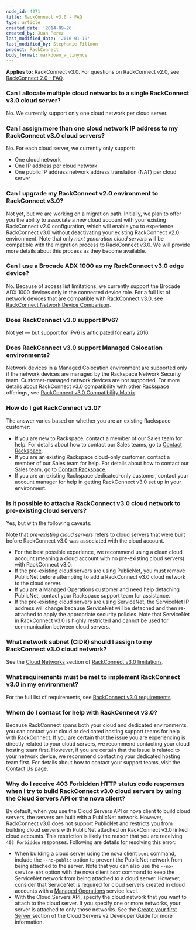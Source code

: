 ```yaml
---
node_id: 4271
title: RackConnect v3.0 - FAQ
type: article
created_date: '2014-09-26'
created_by: Juan Perez
last_modified_date: '2016-01-19'
last_modified_by: Stephanie Fillmon
product: RackConnect
body_format: markdown_w_tinymce
---
```


<p><strong>Applies to:</strong> RackConnect v3.0. For questions on RackConnect v2.0, see <a href="/how-to/rackconnect-20-faq">RackConnect 2.0 - FAQ</a>.</p>

<h3>Can I allocate multiple cloud networks to a single RackConnect v3.0 cloud server?</h3>

<p>No. We currently support only one cloud network per cloud server.</p>

<h3>Can I assign more than one cloud network IP address to my RackConnect v3.0 cloud servers?</h3>

<p>No. For each cloud server, we currently only support:</p>

<ul>
	<li>One cloud network</li>
	<li>One IP address per cloud network</li>
	<li>One public IP address network address translation (NAT) per cloud server</li>
</ul>

<h3>Can I upgrade my RackConnect v2.0 environment to RackConnect v3.0?</h3>

<p>Not yet, but we are working on a migration path. Initially, we plan to offer you the ability to associate a <em>new</em> cloud account with your existing RackConnect v2.0 configuration, which will enable you to experience RackConnect v3.0 without deactivating your existing RackConnect v2.0 environment. Note that only <em>next generation cloud servers</em> will be compatible with the migration process to RackConnect v3.0. We will provide more details about this process as they become available.</p>

<h3>Can I use a Brocade ADX 1000 as my RackConnect v3.0 edge device?</h3>

<p>No. Because of access list limitations, we currently support the Brocade ADX 1000 devices only in the connected device role. For a full list of network devices that are compatible with RackConnect v3.0, see <a href="/how-to/rackconnect-network-device-comparison">RackConnect Network Device Comparison</a>.</p>

<h3>Does RackConnect v3.0 support IPv6?</h3>

<p>Not yet — but support for IPv6 is anticipated for early 2016.</p>

<h3>Does RackConnect v3.0 support Managed Colocation environments?</h3>

<p>Network devices in a Managed Colocation environment are supported only if the network devices are managed by the Rackspace Network Security team. Customer-managed network devices are not supported. For more details about RackConnect v3.0 compatibility with other Rackspace offerings, see <a href="/how-to/rackconnect-v30-compatibility">RackConnect v3.0 Compatibility Matrix</a>.</p>

<h3>How do I get RackConnect v3.0?</h3>

<p>The answer varies based on whether you are an existing Rackspace customer:</p>

<ul>
	<li>If you are new to Rackspace, contact a member of our Sales team for help. For details about how to contact our Sales teams, go to <a href="http://www.rackspace.com/information/contactus/">Contact Rackspace</a>.</li>
	<li>If you are an existing Rackspace cloud-only customer, contact a member of our Sales team for help. For details about how to contact our Sales team, go to <a href="http://www.rackspace.com/information/contactus/">Contact Rackspace</a>.</li>
	<li>If you are an existing Rackspace dedicated-only customer, contact your account manager&nbsp;for help in getting RackConnect v3.0 set up in your environment.</li>
</ul>

<h3>Is it possible to attach a RackConnect v3.0 cloud network to pre-existing cloud servers?</h3>

<p>Yes, but with the following caveats:</p>

<p>Note that <em>pre-existing cloud servers</em> refers to cloud servers that were built before RackConnect v3.0 was associated with the cloud account.</p>

<ul>
	<li>For the best possible experience, we recommend using&nbsp;a clean cloud account (meaning a cloud account with no pre-existing cloud servers) with RackConnect v3.0.</li>
	<li>If the pre-existing cloud servers are using PublicNet, you must remove PublicNet before attempting to add a RackConnect v3.0 cloud network to the cloud server.</li>
	<li>If you are a Managed Operations customer and need help detaching PublicNet, contact your Rackspace support team for assistance.</li>
	<li>If the pre-existing cloud servers are using ServiceNet, the ServiceNet IP address will change because ServiceNet will be&nbsp;detached and then re-attached&nbsp;to apply the appropriate security policies. Note that ServiceNet in RackConnect v3.0 is highly restricted and cannot be used for communication between cloud servers.</li>
</ul>

<h3>What network subnet (CIDR) should I assign to my RackConnect v3.0 cloud network?</h3>

<p>See the <a href="/how-to/rackconnect-v30-limitations">Cloud Networks</a> section of <a href="/how-to/rackconnect-v30-limitations">RackConnect v3.0 limitations</a>.</p>

<h3>What requirements must be met to implement RackConnect v3.0 in my environment?</h3>

<p>For the full list of requirements, see <a href="/how-to/rackconnect-v30-requirements">RackConnect v3.0 requirements</a>.</p>

<h3>Whom do I contact for help with RackConnect v3.0?</h3>

<p>Because RackConnect spans both your cloud and dedicated environments, you can contact your cloud or dedicated hosting support teams for help with RackConnect. If you are certain that the issue you are experiencing is directly related to your cloud servers, we recommend contacting your cloud hosting team first. However, if you are certain that the issue is related to your network device, we recommend contacting your dedicated hosting team first. For details about how to contact your support teams, visit the <a href="/how-to/support">Contact Us</a> page.</p>

<h3>Why do I receive 403 Forbidden HTTP status code responses when I try to build RackConnect v3.0 cloud servers by using the Cloud Servers API or the nova client?</h3>

<p>By default, when you use the Cloud Servers API or nova client to build cloud servers, the servers are built with a PublicNet network. However, RackConnect v3.0 does not support PublicNet and restricts you from building cloud servers with PublicNet attached on RackConnect v3.0 linked cloud accounts. This restriction is likely the reason that you are receiving <code>403 Forbidden</code> responses. Following are details for resolving this error:</p>

<ul>
	<li>When building a cloud server using the nova client <code>boot</code> command, include the <code>--no-public</code> option to prevent the PublicNet network from being attached to the server. Note that you can also&nbsp;use the <code>--no-service-net</code> option with the nova client <code>boot</code> command to keep the ServiceNet network from being attached to a cloud server. However, consider that ServiceNet is required for cloud servers created in cloud accounts with a <a href="http://www.rackspace.com/managed-cloud/">Managed Operations</a> service level.</li>
	<li>With the Cloud Servers API, specify the cloud network that you want to attach to the cloud server. If you specify one or more networks, your server is attached to only those networks. See the <a href="https://developer.rackspace.com/docs/cloud-servers/v2/developer-guide/#document-getting-started/create-server-intro">Create your first Server </a> section of the Cloud Servers v2 Developer Guide for more information.</li>
</ul>
